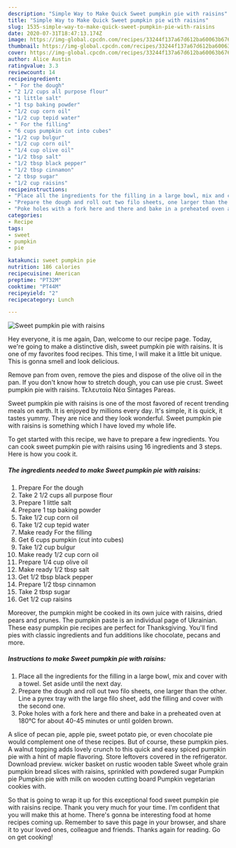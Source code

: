 ```yaml
---
description: "Simple Way to Make Quick Sweet pumpkin pie with raisins"
title: "Simple Way to Make Quick Sweet pumpkin pie with raisins"
slug: 1535-simple-way-to-make-quick-sweet-pumpkin-pie-with-raisins
date: 2020-07-31T18:47:13.174Z
image: https://img-global.cpcdn.com/recipes/33244f137a67d612ba60063b676f2106/751x532cq70/sweet-pumpkin-pie-with-raisins-recipe-main-photo.jpg
thumbnail: https://img-global.cpcdn.com/recipes/33244f137a67d612ba60063b676f2106/751x532cq70/sweet-pumpkin-pie-with-raisins-recipe-main-photo.jpg
cover: https://img-global.cpcdn.com/recipes/33244f137a67d612ba60063b676f2106/751x532cq70/sweet-pumpkin-pie-with-raisins-recipe-main-photo.jpg
author: Alice Austin
ratingvalue: 3.3
reviewcount: 14
recipeingredient:
- " For the dough"
- "2 1/2 cups all purpose flour"
- "1 little salt"
- "1 tsp baking powder"
- "1/2 cup corn oil"
- "1/2 cup tepid water"
- " For the filling"
- "6 cups pumpkin cut into cubes"
- "1/2 cup bulgur"
- "1/2 cup corn oil"
- "1/4 cup olive oil"
- "1/2 tbsp salt"
- "1/2 tbsp black pepper"
- "1/2 tbsp cinnamon"
- "2 tbsp sugar"
- "1/2 cup raisins"
recipeinstructions:
- "Place all the ingredients for the filling in a large bowl, mix and cover with a towel. Set aside until the next day."
- "Prepare the dough and roll out two filo sheets, one larger than the other. Line a pyrex tray with the large filo sheet, add the filling and cover with the second one."
- "Poke holes with a fork here and there and bake in a preheated oven at 180°C for about 40-45 minutes or until golden brown."
categories:
- Recipe
tags:
- sweet
- pumpkin
- pie

katakunci: sweet pumpkin pie 
nutrition: 186 calories
recipecuisine: American
preptime: "PT32M"
cooktime: "PT44M"
recipeyield: "2"
recipecategory: Lunch

---
```



![Sweet pumpkin pie with raisins](https://img-global.cpcdn.com/recipes/33244f137a67d612ba60063b676f2106/751x532cq70/sweet-pumpkin-pie-with-raisins-recipe-main-photo.jpg)

Hey everyone, it is me again, Dan, welcome to our recipe page. Today, we're going to make a distinctive dish, sweet pumpkin pie with raisins. It is one of my favorites food recipes. This time, I will make it a little bit unique. This is gonna smell and look delicious.

Remove pan from oven, remove the pies and dispose of the olive oil in the pan. If you don&#39;t know how to stretch dough, you can use pie crust. Sweet pumpkin pie with raisins. Τελευταία Νέα Sintages Pareas.

Sweet pumpkin pie with raisins is one of the most favored of recent trending meals on earth. It is enjoyed by millions every day. It's simple, it is quick, it tastes yummy. They are nice and they look wonderful. Sweet pumpkin pie with raisins is something which I have loved my whole life.


To get started with this recipe, we have to prepare a few ingredients. You can cook sweet pumpkin pie with raisins using 16 ingredients and 3 steps. Here is how you cook it.

<!--inarticleads1-->

##### The ingredients needed to make Sweet pumpkin pie with raisins:

1. Prepare  For the dough
1. Take 2 1/2 cups all purpose flour
1. Prepare 1 little salt
1. Prepare 1 tsp baking powder
1. Take 1/2 cup corn oil
1. Take 1/2 cup tepid water
1. Make ready  For the filling
1. Get 6 cups pumpkin (cut into cubes)
1. Take 1/2 cup bulgur
1. Make ready 1/2 cup corn oil
1. Prepare 1/4 cup olive oil
1. Make ready 1/2 tbsp salt
1. Get 1/2 tbsp black pepper
1. Prepare 1/2 tbsp cinnamon
1. Take 2 tbsp sugar
1. Get 1/2 cup raisins


Moreover, the pumpkin might be cooked in its own juice with raisins, dried pears and prunes. The pumpkin paste is an individual page of Ukrainian. These easy pumpkin pie recipes are perfect for Thanksgiving. You&#39;ll find pies with classic ingredients and fun additions like chocolate, pecans and more. 

<!--inarticleads2-->

##### Instructions to make Sweet pumpkin pie with raisins:

1. Place all the ingredients for the filling in a large bowl, mix and cover with a towel. Set aside until the next day.
1. Prepare the dough and roll out two filo sheets, one larger than the other. Line a pyrex tray with the large filo sheet, add the filling and cover with the second one.
1. Poke holes with a fork here and there and bake in a preheated oven at 180°C for about 40-45 minutes or until golden brown.


A slice of pecan pie, apple pie, sweet potato pie, or even chocolate pie would complement one of these recipes. But of course, these pumpkin pies. A walnut topping adds lovely crunch to this quick and easy spiced pumpkin pie with a hint of maple flavoring. Store leftovers covered in the refrigerator. Download preview. wicker basket on rustic wooden table Sweet whole grain pumpkin bread slices with raisins, sprinkled with powdered sugar Pumpkin pie Pumpkin pie with milk on wooden cutting board Pumpkin vegetarian cookies with. 

So that is going to wrap it up for this exceptional food sweet pumpkin pie with raisins recipe. Thank you very much for your time. I'm confident that you will make this at home. There's gonna be interesting food at home recipes coming up. Remember to save this page in your browser, and share it to your loved ones, colleague and friends. Thanks again for reading. Go on get cooking!
